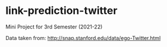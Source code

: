 # link-prediction-twitter
Mini Project for 3rd Semester (2021-22)

Data taken from: http://snap.stanford.edu/data/ego-Twitter.html
